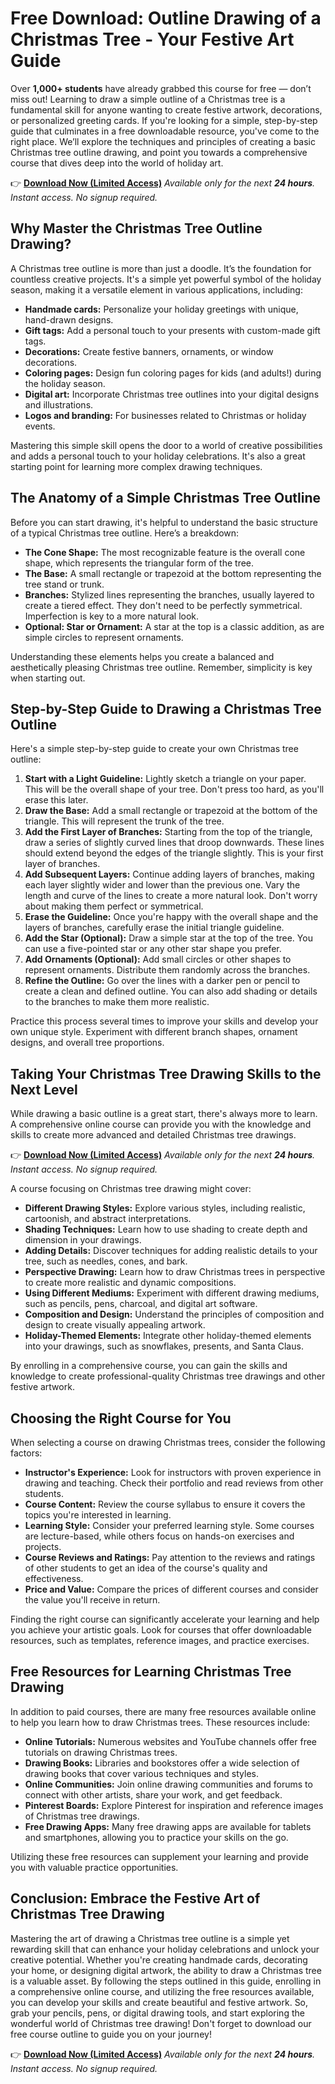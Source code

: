# Free Download: Outline Drawing of a Christmas Tree - Your Festive Art Guide

Over **1,000+ students** have already grabbed this course for free — don’t miss out! Learning to draw a simple outline of a Christmas tree is a fundamental skill for anyone wanting to create festive artwork, decorations, or personalized greeting cards. If you're looking for a simple, step-by-step guide that culminates in a free downloadable resource, you've come to the right place. We’ll explore the techniques and principles of creating a basic Christmas tree outline drawing, and point you towards a comprehensive course that dives deep into the world of holiday art.

👉 [**Download Now (Limited Access)**](https://udemywork.com/outline-drawing-of-a-christmas-tree)
_Available only for the next **24 hours**. Instant access. No signup required._

## Why Master the Christmas Tree Outline Drawing?

A Christmas tree outline is more than just a doodle. It’s the foundation for countless creative projects. It's a simple yet powerful symbol of the holiday season, making it a versatile element in various applications, including:

*   **Handmade cards:** Personalize your holiday greetings with unique, hand-drawn designs.
*   **Gift tags:** Add a personal touch to your presents with custom-made gift tags.
*   **Decorations:** Create festive banners, ornaments, or window decorations.
*   **Coloring pages:** Design fun coloring pages for kids (and adults!) during the holiday season.
*   **Digital art:** Incorporate Christmas tree outlines into your digital designs and illustrations.
*   **Logos and branding:** For businesses related to Christmas or holiday events.

Mastering this simple skill opens the door to a world of creative possibilities and adds a personal touch to your holiday celebrations. It's also a great starting point for learning more complex drawing techniques.

## The Anatomy of a Simple Christmas Tree Outline

Before you can start drawing, it's helpful to understand the basic structure of a typical Christmas tree outline. Here’s a breakdown:

*   **The Cone Shape:** The most recognizable feature is the overall cone shape, which represents the triangular form of the tree.
*   **The Base:** A small rectangle or trapezoid at the bottom representing the tree stand or trunk.
*   **Branches:** Stylized lines representing the branches, usually layered to create a tiered effect. They don't need to be perfectly symmetrical. Imperfection is key to a more natural look.
*   **Optional: Star or Ornament:** A star at the top is a classic addition, as are simple circles to represent ornaments.

Understanding these elements helps you create a balanced and aesthetically pleasing Christmas tree outline. Remember, simplicity is key when starting out.

## Step-by-Step Guide to Drawing a Christmas Tree Outline

Here's a simple step-by-step guide to create your own Christmas tree outline:

1.  **Start with a Light Guideline:** Lightly sketch a triangle on your paper. This will be the overall shape of your tree. Don't press too hard, as you'll erase this later.
2.  **Draw the Base:** Add a small rectangle or trapezoid at the bottom of the triangle. This will represent the trunk of the tree.
3.  **Add the First Layer of Branches:** Starting from the top of the triangle, draw a series of slightly curved lines that droop downwards. These lines should extend beyond the edges of the triangle slightly. This is your first layer of branches.
4.  **Add Subsequent Layers:** Continue adding layers of branches, making each layer slightly wider and lower than the previous one. Vary the length and curve of the lines to create a more natural look. Don't worry about making them perfect or symmetrical.
5.  **Erase the Guideline:** Once you're happy with the overall shape and the layers of branches, carefully erase the initial triangle guideline.
6.  **Add the Star (Optional):** Draw a simple star at the top of the tree. You can use a five-pointed star or any other star shape you prefer.
7.  **Add Ornaments (Optional):** Add small circles or other shapes to represent ornaments. Distribute them randomly across the branches.
8.  **Refine the Outline:** Go over the lines with a darker pen or pencil to create a clean and defined outline. You can also add shading or details to the branches to make them more realistic.

Practice this process several times to improve your skills and develop your own unique style. Experiment with different branch shapes, ornament designs, and overall tree proportions.

## Taking Your Christmas Tree Drawing Skills to the Next Level

While drawing a basic outline is a great start, there's always more to learn. A comprehensive online course can provide you with the knowledge and skills to create more advanced and detailed Christmas tree drawings.

👉 [**Download Now (Limited Access)**](https://udemywork.com/outline-drawing-of-a-christmas-tree)
_Available only for the next **24 hours**. Instant access. No signup required._

A course focusing on Christmas tree drawing might cover:

*   **Different Drawing Styles:** Explore various styles, including realistic, cartoonish, and abstract interpretations.
*   **Shading Techniques:** Learn how to use shading to create depth and dimension in your drawings.
*   **Adding Details:** Discover techniques for adding realistic details to your tree, such as needles, cones, and bark.
*   **Perspective Drawing:** Learn how to draw Christmas trees in perspective to create more realistic and dynamic compositions.
*   **Using Different Mediums:** Experiment with different drawing mediums, such as pencils, pens, charcoal, and digital art software.
*   **Composition and Design:** Understand the principles of composition and design to create visually appealing artwork.
*   **Holiday-Themed Elements:** Integrate other holiday-themed elements into your drawings, such as snowflakes, presents, and Santa Claus.

By enrolling in a comprehensive course, you can gain the skills and knowledge to create professional-quality Christmas tree drawings and other festive artwork.

## Choosing the Right Course for You

When selecting a course on drawing Christmas trees, consider the following factors:

*   **Instructor's Experience:** Look for instructors with proven experience in drawing and teaching. Check their portfolio and read reviews from other students.
*   **Course Content:** Review the course syllabus to ensure it covers the topics you're interested in learning.
*   **Learning Style:** Consider your preferred learning style. Some courses are lecture-based, while others focus on hands-on exercises and projects.
*   **Course Reviews and Ratings:** Pay attention to the reviews and ratings of other students to get an idea of the course's quality and effectiveness.
*   **Price and Value:** Compare the prices of different courses and consider the value you'll receive in return.

Finding the right course can significantly accelerate your learning and help you achieve your artistic goals. Look for courses that offer downloadable resources, such as templates, reference images, and practice exercises.

## Free Resources for Learning Christmas Tree Drawing

In addition to paid courses, there are many free resources available online to help you learn how to draw Christmas trees. These resources include:

*   **Online Tutorials:** Numerous websites and YouTube channels offer free tutorials on drawing Christmas trees.
*   **Drawing Books:** Libraries and bookstores offer a wide selection of drawing books that cover various techniques and styles.
*   **Online Communities:** Join online drawing communities and forums to connect with other artists, share your work, and get feedback.
*   **Pinterest Boards:** Explore Pinterest for inspiration and reference images of Christmas tree drawings.
*   **Free Drawing Apps:** Many free drawing apps are available for tablets and smartphones, allowing you to practice your skills on the go.

Utilizing these free resources can supplement your learning and provide you with valuable practice opportunities.

## Conclusion: Embrace the Festive Art of Christmas Tree Drawing

Mastering the art of drawing a Christmas tree outline is a simple yet rewarding skill that can enhance your holiday celebrations and unlock your creative potential. Whether you're creating handmade cards, decorating your home, or designing digital artwork, the ability to draw a Christmas tree is a valuable asset. By following the steps outlined in this guide, enrolling in a comprehensive online course, and utilizing the free resources available, you can develop your skills and create beautiful and festive artwork. So, grab your pencils, pens, or digital drawing tools, and start exploring the wonderful world of Christmas tree drawing! Don't forget to download our free course outline to guide you on your journey!

👉 [**Download Now (Limited Access)**](https://udemywork.com/outline-drawing-of-a-christmas-tree)
_Available only for the next **24 hours**. Instant access. No signup required._
